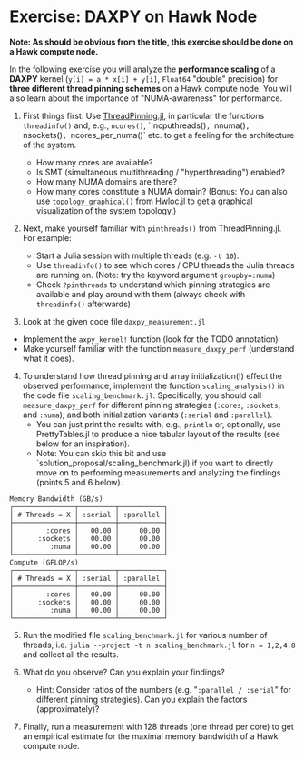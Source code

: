 # Exercise: DAXPY on Hawk Node

**Note: As should be obvious from the title, this exercise should be done on a Hawk compute node.**

In the following exercise you will analyze the **performance scaling** of a **DAXPY** kernel (`y[i] = a * x[i] + y[i]`, `Float64` "double" precision) for **three different thread pinning schemes** on a Hawk compute node. You will also learn about the importance of "NUMA-awareness" for performance.

1. First things first: Use [ThreadPinning.jl](https://carstenbauer.github.io/ThreadPinning.jl/stable/), in particular the functions `threadinfo()` and, e.g., `ncores()`, ``ncputhreads()`, `nnuma()`, `nsockets()`, `ncores_per_numa()` etc. to get a feeling for the architecture of the system.
    * How many cores are available?
    * Is SMT (simultaneous multithreading / "hyperthreading") enabled?
    * How many NUMA domains are there?
    * How many cores constitute a NUMA domain?
(Bonus: You can also use `topology_graphical()` from [Hwloc.jl](https://github.com/JuliaParallel/Hwloc.jl) to get a graphical visualization of the system topology.)

2. Next, make yourself familiar with `pinthreads()` from ThreadPinning.jl. For example:
    * Start a Julia session with multiple threads (e.g. `-t 10`).
    * Use `threadinfo()` to see which cores / CPU threads the Julia threads are running on. (Note: try the keyword argument `groupby=:numa`)
    * Check `?pinthreads` to understand which pinning strategies are available and play around with them (always check with `threadinfo()` afterwards)

3. Look at the given code file `daxpy_measurement.jl`
  * Implement the `axpy_kernel!` function (look for the TODO annotation)
  * Make yourself familiar with the function `measure_daxpy_perf` (understand what it does).

4. To understand how thread pinning and array initialization(!) effect the observed performance, implement the function `scaling_analysis()` in the code file `scaling_benchmark.jl`. Specifically, you should call `measure_daxpy_perf` for different pinning strategies (`:cores`, `:sockets`, and `:numa`), and both initialization variants (`:serial` and `:parallel`).
    * You can just print the results with, e.g., `println` or, optionally, use PrettyTables.jl to produce a nice tabular layout of the results (see below for an inspiration).
    * Note: You can skip this bit and use `solution_proposal/scaling_benchmark.jl) if you want to directly move on to performing measurements and analyzing the findings (points 5 and 6 below).

```
Memory Bandwidth (GB/s)
┌───────────────┬─────────┬───────────┐
│ # Threads = X │ :serial │ :parallel │
├───────────────┼─────────┼───────────┤
│        :cores │   00.00 │     00.00 │
│      :sockets │   00.00 │     00.00 │
│         :numa │   00.00 │     00.00 │
└───────────────┴─────────┴───────────┘
Compute (GFLOP/s)
┌───────────────┬─────────┬───────────┐
│ # Threads = X │ :serial │ :parallel │
├───────────────┼─────────┼───────────┤
│        :cores │   00.00 │     00.00 │
│      :sockets │   00.00 │     00.00 │
│         :numa │   00.00 │     00.00 │
└───────────────┴─────────┴───────────┘
```

5. Run the modified file `scaling_benchmark.jl` for various number of threads, i.e. `julia --project -t n scaling_benchmark.jl` for `n = 1,2,4,8` and collect all the results.

6. What do you observe? Can you explain your findings?
    * Hint: Consider ratios of the numbers (e.g. "`:parallel / :serial`" for different pinning strategies). Can you explain the factors (approximately)?

7. Finally, run a measurement with 128 threads (one thread per core) to get an empirical estimate for the maximal memory bandwidth of a Hawk compute node.